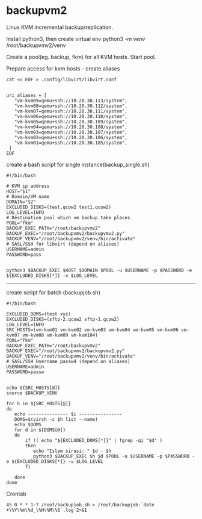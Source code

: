 # backupvm2
Linux KVM incremental backup/replication.

Install python3, then create virtual env
python3 -m venv /root/backupvmv2/venv

Create a pool(eg. backup, fkm) for all KVM hosts. Start pool.

Prepare access for kvm hosts - create aliases
```
cat << EOF > .config/libvirt/libvirt.conf


uri_aliases = [
   "vm-kvm09=qemu+ssh://10.20.30.113/system",
   "vm-kvm08=qemu+ssh://10.20.30.112/system",
   "vm-kvm07=qemu+ssh://10.20.30.111/system",
   "vm-kvm06=qemu+ssh://10.20.30.110/system",
   "vm-kvm05=qemu+ssh://10.20.30.109/system",
   "vm-kvm04=qemu+ssh://10.20.30.108/system",
   "vm-kvm03=qemu+ssh://10.20.30.107/system",
   "vm-kvm02=qemu+ssh://10.20.30.106/system",
   "vm-kvm01=qemu+ssh://10.20.30.105/system",
 ]
EOF
```

create a bash script for single instance(backup_single.sh)
```
#!/bin/bash

# KVM ip address
HOST="$1"
# Domain/VM name
DOMAIN="$2"
EXCLUDED_DISKS=(test.qcow2 test1.qcow2)
LOG_LEVEL=INFO
# Destination pool which vm backup take places
POOL="fkm"
BACKUP_EXEC_PATH="/root/backupvmv2"
BACKUP_EXEC="/root/backupvmv2/backupvmv2.py"
BACKUP_VENV="/root/backupvmv2/venv/bin/activate"
# SASL/SSH for libvirt (depend on aliases)
USERNAME=admin
PASSWORD=pass


python3 $BACKUP_EXEC $HOST $DOMAIN $POOL -u $USERNAME -p $PASSWORD -e ${EXCLUDED_DISKS[*]} -v $LOG_LEVEL
```

--------
create script for batch (backupjob.sh)
```
#!/bin/bash

EXCLUDED_DOMS=(test xyz)
EXCLUDED_DISKS=(sftp-2.qcow2 sftp-1.qcow2)
LOG_LEVEL=INFO
SRC_HOSTS=(vm-kvm01 vm-kvm02 vm-kvm03 vm-kvm04 vm-kvm05 vm-kvm06 vm-kvm07 vm-kvm08 vm-kvm09 vm-kvm104)
POOL="fkm"
BACKUP_EXEC_PATH="/root/backupvmv2"
BACKUP_EXEC="/root/backupvmv2/backupvmv2.py"
BACKUP_VENV="/root/backupvmv2/venv/bin/activate"
# SASL/SSH Username passwd (depend on aliases)
USERNAME=admin
PASSWORD=passw


echo ${SRC_HOSTS[@]}
source $BACKUP_VENV

for h in ${SRC_HOSTS[@]}
do
   echo --------------- $i ----------------
   DOMS=$(virsh -c $h list --name)
   echo $DOMS
   for d in ${DOMS[@]}
   do
       if !( echo "${EXCLUDED_DOMS[*]}" | fgrep -qi "$d" )
       then
          echo "Islem sirasi: " $d - $h
          python3 $BACKUP_EXEC $h $d $POOL -u $USERNAME -p $PASSWORD -e ${EXCLUDED_DISKS[*]} -v $LOG_LEVEL
       fi

   done
done
```


Crontab
```
45 0 * * 1-7 /root/backupjob.sh > /root/backupjob-`date +\%Y\%m\%d_\%H\%M\%S`.log 2>&1
```
